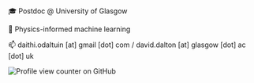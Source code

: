 🎓 Postdoc @ University of Glasgow

🔭 Physics-informed machine learning

📫 daithi.odaltuin [at] gmail [dot] com / david.dalton [at] glasgow [dot] ac [dot] uk

![Profile view counter on GitHub](https://komarev.com/ghpvc/?username=dodaltuin)

<!--
**dodaltuin/dodaltuin** is a ✨ _special_ ✨ repository because its `README.md` (this file) appears on your GitHub profile.

📫 [daithi.odaltuin@gmail.com](mailto:daithi.odaltuin@gmail.com)  / [david.dalton@glasgow.ac.uk](mailto:david.dalton@glasgow.ac.uk)

Here are some ideas to get you started:

- 🔭 I’m currently working on ...
- 🌱 I’m currently learning ...
- 👯 I’m looking to collaborate on ...
- 🤔 I’m looking for help with ...
- 💬 Ask me about ...
- 📫 How to reach me: ...
- 😄 Pronouns: ...
- ⚡ Fun fact: ...
-->
